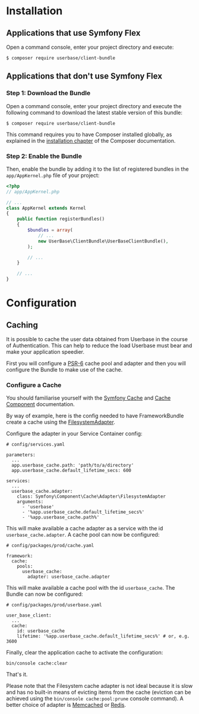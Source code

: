 Installation
============

Applications that use Symfony Flex
----------------------------------

Open a command console, enter your project directory and execute:

```console
$ composer require userbase/client-bundle
```

Applications that don't use Symfony Flex
----------------------------------------

### Step 1: Download the Bundle

Open a command console, enter your project directory and execute the
following command to download the latest stable version of this bundle:

```console
$ composer require userbase/client-bundle
```

This command requires you to have Composer installed globally, as explained
in the [installation chapter](https://getcomposer.org/doc/00-intro.md)
of the Composer documentation.

### Step 2: Enable the Bundle

Then, enable the bundle by adding it to the list of registered bundles
in the `app/AppKernel.php` file of your project:

```php
<?php
// app/AppKernel.php

// ...
class AppKernel extends Kernel
{
    public function registerBundles()
    {
        $bundles = array(
            // ...
            new UserBase\ClientBundle\UserBaseClientBundle(),
        );

        // ...
    }

    // ...
}
```

# Configuration

## Caching

It is possible to cache the user data obtained from Userbase in the course of
Authentication.  This can help to reduce the load Userbase must bear and make
your application speedier.

First you will configure a [PSR-6][] cache pool and adapter and then you will
configure the Bundle to make use of the cache.

### Configure a Cache

You should familiarise yourself with the [Symfony Cache][] and [Cache
Component][] documentation.

By way of example, here is the config needed to have FrameworkBundle create a
cache using the [FilesystemAdapter][].

Configure the adapter in your Service Container config:

```
# config/services.yaml

parameters:
  ...
  app.userbase_cache.path: 'path/to/a/directory'
  app.userbase_cache.default_lifetime_secs: 600

services:
  ...
  userbase_cache.adapter:
    class: Symfony\Component\Cache\Adapter\FilesystemAdapter
    arguments:
      - 'userbase'
      - '%app.userbase_cache.default_lifetime_secs%'
      - '%app.userbase_cache.path%'
```

This will make available a cache adapter as a service with the id
`userbase_cache.adapter`.  A cache pool can now be configured:

```
# config/packages/prod/cache.yaml

framework:
  cache:
    pools:
      userbase_cache:
        adapter: userbase_cache.adapter
```

This will make available a cache pool with the id `userbase_cache`.  The Bundle
can now be configured:

```
# config/packages/prod/userbase.yaml

user_base_client:
  ...
  cache:
    id: userbase_cache
    lifetime: '%app.userbase_cache.default_lifetime_secs%' # or, e.g. 3600
```

Finally, clear the application cache to activate the configuration:

```
bin/console cache:clear
```

That's it.

Please note that the Filesystem cache adapter is not ideal because it is slow
and has no built-in means of evicting items from the cache (eviction can be
achieved using the `bin/console cache:pool:prune` console command).  A better
choice of adapter is [Memcached][] or [Redis][].

[PSR-6]: <https://www.php-fig.org/psr/psr-6/> "PSR-6: Caching Interface"
[Symfony Cache]: <https://symfony.com/doc/current/cache.html>
[Cache Component]: <https://symfony.com/doc/current/components/cache.html> "The Cache Component"
[FilesystemAdapter]: <https://symfony.com/doc/current/components/cache/adapters/filesystem_adapter.html> "Filesystem Cache Adapter"
[Memcached]: <https://symfony.com/doc/current/components/cache/adapters/memcached_adapter.html> "Memcached Cache Adapter"
[Redis]: <https://symfony.com/doc/current/components/cache/adapters/redis_adapter.html> "Redis Cache Adapter"
